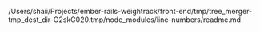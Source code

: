 /Users/shaii/Projects/ember-rails-weightrack/front-end/tmp/tree_merger-tmp_dest_dir-O2skC020.tmp/node_modules/line-numbers/readme.md